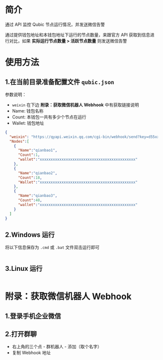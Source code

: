 # 简介

通过 API 监控 Qubic 节点运行情况，并发送微信告警

通过提供钱包地址和本钱包地址下运行的节点数量，来跟官方 API 获取到信息进行对比，如果 **实际运行节点数量 > 活跃节点数量** 则发送微信告警





# 使用方法

## 1.在当前目录准备配置文件  `qubic.json`

参数说明：

- `weixin` 在下边 **附录：获取微信机器人 Webhook** 中有获取链接说明
- Name: 钱包名称
- Count: 本钱包一共有多少个节点在运行
- Wallet: 钱包地址

```json
{
  "weixin": "https://qyapi.weixin.qq.com/cgi-bin/webhook/send?key=d55xxxx-xxxx-xxxx-xxxx-xxxxxxxxxxx",
  "Nodes":[
    {
      "Name":"qianbao1",
      "Count":1,
      "wallet":"xxxxxxxxxxxxxxxxxxxxxxxxxxxxxxxxxxxxxxxxxxxx"
    },
    {
      "Name":"qianbao2",
      "Count":18,
      "Wallet":"xxxxxxxxxxxxxxxxxxxxxxxxxxxxxxxxxxxxxxxxxxxx"
    },
    {
      "Name":"qianbao3",
      "Count":48,
      "wallet":"xxxxxxxxxxxxxxxxxxxxxxxxxxxxxxxxxxxxxxxxxxxx"
    }
  ]
}
```



## 2.Windows 运行

将以下信息保存为 `.cmd` 或 `.bat` 文件双击运行即可

```

```



## 3.Linux 运行

```

```





# 附录：获取微信机器人 Webhook

## 1.登录手机企业微信

## 2.打开群聊

- 右上角的三个点 - 群机器人 - 添加（取个名字）
- 复制 Webhook 地址


